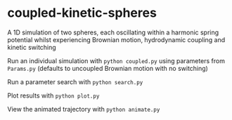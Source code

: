# coupled-kinetic-spheres
A 1D simulation of two spheres, each oscillating within a harmonic spring potential whilst experiencing Brownian motion, hydrodynamic coupling and kinetic switching

Run an individual simulation with ```python coupled.py``` using parameters from ```Params.py``` (defaults to uncoupled Brownian motion with no switching)

Run a parameter search with ```python search.py```

Plot results with ```python plot.py```

View the animated trajectory with ```python animate.py```
